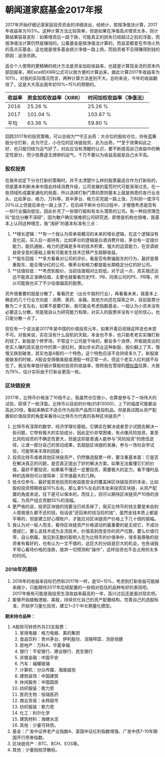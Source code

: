 # 朝闻道家庭基金2017年报

2017年开始仔细记录家庭投资资金的详细进出，经统计，若按净值法计算，2017年收益率为103%。这种计算方法比较简单，但是如果在净值高点增资太多，则计算结果容易变形：如果增资后一路下跌，可能真正的损失已经超过之前的浮盈，而按净值法计算仍然是赚钱的。公募基金是按净值法计算的，而韭菜都爱在市场火热的高点买基金，这也就是很多基金统计净值一路上扬，而投资者不见得赚得到钱的原因：追涨杀跌。

适合个人使用的更精确的统计方法是资金加权收益率，也就是计算现金流的资本内部回报率，用Excel的XIRR公式可以很方便的计算出来，据此计算2017年收益率为101%，对我的实际情况而言，两种计算方法差别不大。总的来说，今年的收益翻倍了，这是大大高出我年初10%~15%的预期的。

| 收益率  | 资金加权收益率（XIRR） | 时间加权收益率（净值法） |
| ---- | ------------- | ------------ |
| 2016 | 25.26 %       | 25.26 %      |
| 2017 | 101.04 %      | 103.87 %     |
| 平均   | 63.36 %       | 59.80 %      |

回顾2017年的投资策略，可以总结为**守正出奇：大仓位的股权仓位，持有蓝筹股分仓打新，此为守正，小仓位的区块链投资，此为出奇。**至于效果如此之好，也只能归结为运气好了。对此应当有清醒的认识，要不断提高自己收益中的确定性部分，而少依靠虚无缥缈的运气，千万不要以为收益高就是自己水平高。

### 股权投资

在我年初定下分仓打新的策略时，并不太清楚什么样的股票最适合作为打新标的，但是基本判断未来中国会持续消费升级，公司发展的蛮荒时代可能渐渐过去，在一些领域形成赢家通吃的局面，所以选择打新门票的原则基本上就是熟悉的各行业龙头，比如茅台、格力、万科等，其中茅台、格力买完就一路上涨，万科则一度浮亏20%以上但是后来也一路上涨了。在后续不断补仓的过程中，才慢慢考虑是否有一些行业偏向低估，因此补充了一些银行股和有龙头潜质的公司。有一种投资理念叫“低估分散不深研”，因为散户确实很难把公司研究透，即使是机构也很难，我基本上认同这种理念，我“浅研”的基本标准有三点：

1. **增长逻辑：**有一个我认为简单易概况的未来的增长逻辑，在这个逻辑没有变化前，买入后一直持有，比如茅台的逻辑是白酒消费升级，茅台有一定提价能力，能抗通胀，格力的逻辑是多年的技术积累，强大的运营能力，在空调收益安全垫的基础上极有可能发生技术迁移产生超额收益。
2. **股东回报：**多方看看对公司的评价，看是否有欺骗股东的行为，最好是尊重股东、能合理分红的公司，像茅台和格力都是能长期稳定分红的好公司。
3. **估值较低：**考虑到股价，当前估值相对比较低。对于这一点，其实我还远远不能真正准确估值，主要也就看看历史PE、PB，同类公司的PE、PB等，所以可能我也买了不少估值偏高的股票。

另外很重要的就是分散了，看看历史（出长牛股的行业），再看看未来，我基本上确定的几个行业方向是：消费、医药、金融，其他方向还在探索之中，目前股票分散为二十支左右，如果不是要打新，我可能会考虑指数基金，一般认为小资本没有必要这么分散，但是我自认为研究能力有限，对买入的股票并没有十足的信心，也只能分散一点了。

现在有一个说法是2017年是中国的价值投资元年，如果开着后视镜这样说也未尝不可。对我来说，实在没有什么投机的天赋，本金也不多，也只能老老实实赚打新的钱了。新股是个修罗场，不管这个公司是干啥的，都会多个涨停，开板就卖出的老实人赚的其实是炒作的第一波红利，类似步长药业这种新股，股价翻上了天，慢慢又跌到破发，其实也是A股的一个特色，这个特色应该不会持续多久了，新股直接破发的时候，A股会变得像美股或港股一样正常一点，但这个老实人红利就不存在了。我没有单独仔细计算股权投资的收益率，按照我在雪球的[模拟盘](https://xueqiu.com/P/ZH829165)估算，大致为79%，估计实际由于打新会更高一些。

### 区块链投资

2017年，比特币价格涨了10倍不止，我虽然仓位很小，也算是参与了一场伟大的试验，获得了一些浮盈。比特币以目前的价格(约$13000)，上下的幅度可能都会高达20倍，看起来确实不适合作为投资产品而只是投机品。但是我试图从资产配置和价值投资的角度来看待以比特币为代表的各种区块链资产：

1. 比特币有深厚的数学、经济学理论基础，它确实在解决或者至少试图去解决一些问题，它带有极大的实验成分，因此定价非常困难，有点像风险投资，甚至比风险投资的不确定性更大，但是这却是普通人能参与“风险投资”的绝佳途径，让渡一部分自己的劳动成果，去鼓励区块链的发展，参与一场社会学试验，可能带来丰厚的回报；
2. 投资比特币或者其他区块链资产，仍然像选股票一样，要注重基本面：它是否在解决真正的问题，是否真正提出了好的解决方案，如果无法看懂它们的价值，最好不要投资，如果看不懂还一定要投资，需要极大的定力，看不懂时品种的选择则可以很简单：买市值最大的几种。
3. 低仓位参与，最好是其他投资的收益能安全的覆盖掉区块链投资的本金，比如股权投资预期收益10%左右，那么拿5%左右的本金来投资区块链，从资产配置的角度来说，往下是可以保本的，而往上，则可以期待区块链资产10倍的涨幅，为资产组合贡献50%的涨幅。
4. 更严格的说，投资区块链的钱要当已经丢掉了，我买比特币的钱主要是来自别人借我很久都不还的钱，俗话说“还回来的钱当捡的钱”，虽然金钱本质上都是平等的，但是建立好心理账户，才能应对区块链资产价格上下几十倍的振幅。
5. 我认为对一般人而言，看待区块链资产价格波动的最重要的是无视它，不成功便成仁，要么该技术成为主流技术，价值高到改变你的资产位数，要么价值归零，自认倒霉。我见到无数的聪明人在为比特币的价值争吵，很多我尊敬的投资者有看好的，也有认为一文不值的，这巨大的分歧是巨大的机会，也告诫我平常心看待价格的涨跌，放弃一切预测和“操作”，这样投资也不会占用你太多的时间。


### 2018年的期待

1. 2018年的收益率目标仍然和2017年一样，是10~15%，考虑到打新收益可能越来越少，只能期待2017年后续配置的一些相对低估的品种有好的表现吧。2017年极有可能是我投资生涯收益率最高的一年，高兴过后还是面对现实吧。
2. 能够开始接触港股、美股，持续优化自己的资产配置结构，完善自己的选股标准，开始学习量化投资，建立1~2个中长期量化模型。


**期末持仓品种：**

1. A股除可转债外共23支股票：
   1. 家用电器：格力电器、美的集团
   2. 食品饮料：贵州茅台、伊利股份、涪陵榨菜、汤臣倍健
   3. 房地产：万科A、华夏幸福
   4. 银行：平安银行、建设银行、民生银行
   5. 非银金融：中国平安
   6. 汽车：福耀玻璃
   7. 计算机：分众传媒、海康威视
   8. 建筑装饰：中国建筑
   9. 休闲服务：中国国旅
   10. 纺织服装：歌力思
   11. 医药生物：恒瑞医药
   12. 商业贸易：永辉超市
   13. 纺织服装：歌力思
   14. 化工：利尔化学
   15. 建筑材料：海螺水泥
   16. 其他：少量可转债。
2. 基金：广发中证养老产业指数A、富国中证红利指数增强、广发中债7-10年期国开行债券指数。
3. 区块链资产：BTC、BCH、EOS等。
4. 其他：少量拍拍贷散标。



